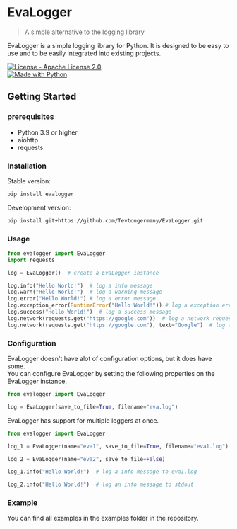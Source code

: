 # EvaLogger
> A simple alternative to the logging library

EvaLogger is a simple logging library for Python. It is designed to be easy to use and to be easily integrated into existing projects.    
    
[![License - Apache License 2.0](https://img.shields.io/badge/License-Apache_License_2.0-2ea44f)](https://github.com/Tevtongermany/EvaLogger/blob/main/LICENSE)  
[![Made with Python](https://img.shields.io/badge/Python-blue?logo=python&logoColor=white)](https://python.org "Go to Python homepage")

## Getting Started
### prerequisites
- Python 3.9 or higher
- aiohttp
- requests
### Installation
Stable version:
```bash
pip install evalogger
```
Development version:
```bash
pip install git+https://github.com/Tevtongermany/EvaLogger.git
```


### Usage


```python
from evalogger import EvaLogger
import requests

log = EvaLogger()  # create a EvaLogger instance

log.info("Hello World!")  # log a info message
log.warn("Hello World!")  # log a warning message
log.error("Hello World!") # log a error message
log.exception_error(RuntimeError("Hello World!")) # log a exception error message
log.success("Hello World!")  # log a success message
log.network(requests.get("https://google.com"))  # log a network request
log.network(requests.get("https://google.com"), text="Google")  # log a network request with a custom name

```
### Configuration

EvaLogger doesn't have alot of configuration options, but it does have some.    
You can configure EvaLogger by setting the following properties on the EvaLogger instance.
```python
from evalogger import EvaLogger

log = EvaLogger(save_to_file=True, filename="eva.log")
```
EvaLogger has support for multiple loggers at once.
```python
from evalogger import EvaLogger

log_1 = EvaLogger(name="eva1", save_to_file=True, filename="eva1.log")

log_2 = EvaLogger(name="eva2", save_to_file=False)

log_1.info("Hello World!")  # log a info message to eva1.log

log_2.info("Hello World!")  # log an info message to stdout
```

### Example

You can find all examples in the examples folder in the repository.



